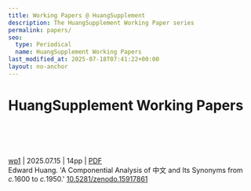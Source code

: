 ```yaml
---
title: Working Papers @ HuangSupplement
description: The HuangSupplement Working Paper series
permalink: papers/
seo:
  type: Periodical
  name: HuangSupplement Working Papers
last_modified_at: 2025-07-18T07:41:22+00:00
layout: no-anchor
---
```

# HuangSupplement Working Papers
&nbsp;  
&nbsp;  
&nbsp;  
&nbsp;  
<a id="wp1" href="https://t18d.github.io/HuangSupplement/papers/#wp1">wp1</a> | 2025.07.15 | 14pp |
[PDF](https://t18d.github.io/HuangSupplement/assets/pdf/wp1.pdf) \
Edward Huang. 'A Componential Analysis of 中文 and Its Synonyms from <em>c.</em>1600
to <em>c.</em>1950.' [10.5281/zenodo.15917861](https://doi.org/10.5281/zenodo.15917861)
